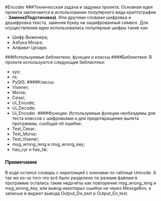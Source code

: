 #Encoder
###Техничесская задача и задумка проекта.
Основная идея проекта заключается в использовании популярного
вида криптографии - **Замена(Подстановка)**. Или другими словами
шифровка и дешифровка текста, заменяя букву
на зашифрованный символ. Для осуществления идеи
использовались популярные шифры такие как:
* Шифр Виженера;
* Азбука Мозрэ;
* Алфавит Цезаря.

###Используемые библиотеки, функции и классы
####Библиотеки:
В проекте используются следующие библиотеки:
* sys;
* re;
* PyQt5.
####Классы:
* Visener;
* Morse;
* Cesar;
* Ui_Encode;
* Ui_Decode;
* Ui_Encoder.
####Функции:
Используемые функции необходимы для теста классов с шифровками
и для предотвращение вылета программы, сообщая об ошибке:
* Test_Cesar;
* Test_Morse;
* Test_Visener;
* msg_wrong_leng и msg_wrong_key;
* has_cyr и has_lat.
### Примечание
В коде остался словарь с кириллицей с ключами по таблице Unicode.
А так же из-за того что всё было разделено по разным файлам в программе
остались такие недочёты как повторение msg_wrong_leng и msg_wrong_key, или
вывод некоторых ошибок не через MessgeBox, а записью в виджет
вывода Output_De_text и Output_En_text.
